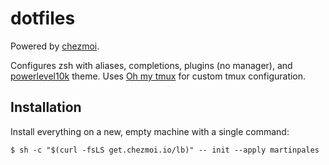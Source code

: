 # dotfiles
Powered by [chezmoi](https://www.chezmoi.io).

Configures zsh with aliases, completions, plugins (no manager), and [powerlevel10k](https://github.com/romkatv/powerlevel10k) theme. Uses [Oh my tmux](https://github.com/gpakosz/.tmux) for custom tmux configuration.

## Installation

Install everything on a new, empty machine with a single command:

`$ sh -c "$(curl -fsLS get.chezmoi.io/lb)" -- init --apply martinpales`
